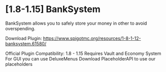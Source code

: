 # [1.8-1.15] BankSystem
BankSystem allows you to safely store your money in other to avoid overspending.

Download Plugin: https://www.spigotmc.org/resources/1-8-1-12-banksystem.61580/

Official Plugin Compatibility: 1.8 - 1.15
Requires Vault and Economy System
For GUI you can use DeluxeMenus
Download PlaceholderAPI to use our placeholders
